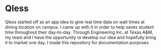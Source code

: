 # Qless
Qless started off as an app idea to give real time data on wait times at dining location on campus. I came up with it in order to help saves student time throughout their day-to-day. Through Engineering Inc. at Texas A&amp;M, my team and I have the opportunity to develop our idea and hopefully bring it to market one day. I made this repository for documentation purposes.
